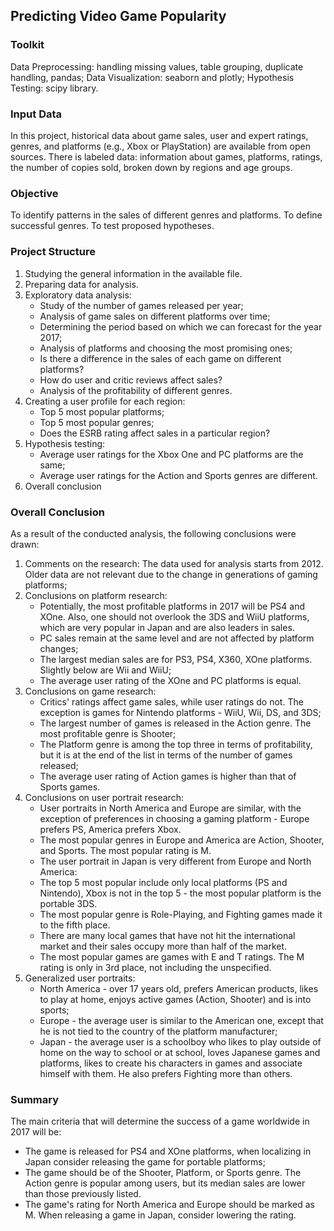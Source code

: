 
## Predicting Video Game Popularity

### Toolkit

Data Preprocessing: handling missing values, table grouping, duplicate handling, pandas;
Data Visualization: seaborn and plotly;
Hypothesis Testing: scipy library. 

### Input Data

In this project, historical data about game sales, user and expert ratings, genres, and platforms (e.g., Xbox or PlayStation) are available from open sources.
There is labeled data: information about games, platforms, ratings, the number of copies sold, broken down by regions and age groups.

### Objective

To identify patterns in the sales of different genres and platforms. To define successful genres. To test proposed hypotheses.

### Project Structure  
1. Studying the general information in the available file.
2. Preparing data for analysis.
3. Exploratory data analysis:
    * Study of the number of games released per year;
    * Analysis of game sales on different platforms over time;
    * Determining the period based on which we can forecast for the year 2017;
    * Analysis of platforms and choosing the most promising ones;
    * Is there a difference in the sales of each game on different platforms?
    * How do user and critic reviews affect sales?
    * Analysis of the profitability of different genres.
4. Creating a user profile for each region:  
    * Top 5 most popular platforms;
    * Top 5 most popular genres;
    * Does the ESRB rating affect sales in a particular region?
5. Hypothesis testing:
    * Average user ratings for the Xbox One and PC platforms are the same;
    * Average user ratings for the Action and Sports genres are different.
6. Overall conclusion 

### Overall Conclusion

As a result of the conducted analysis, the following conclusions were drawn:
1. Comments on the research:
The data used for analysis starts from 2012. Older data are not relevant due to the change in generations of gaming platforms;
2. Conclusions on platform research:
    * Potentially, the most profitable platforms in 2017 will be PS4 and XOne. Also, one should not overlook the 3DS and WiiU platforms, which are very popular in Japan and are also leaders in sales.
    * PC sales remain at the same level and are not affected by platform changes;
    * The largest median sales are for PS3, PS4, X360, XOne platforms. Slightly below are Wii and WiiU;
    * The average user rating of the XOne and PC platforms is equal.
3. Conclusions on game research:
    * Critics' ratings affect game sales, while user ratings do not. The exception is games for Nintendo platforms - WiiU, Wii, DS, and 3DS;
    * The largest number of games is released in the Action genre. The most profitable genre is Shooter;
    * The Platform genre is among the top three in terms of profitability, but it is at the end of the list in terms of the number of games released;
    * The average user rating of Action games is higher than that of Sports games.
4. Conclusions on user portrait research:
    * User portraits in North America and Europe are similar, with the exception of preferences in choosing a gaming platform - Europe prefers PS, America prefers Xbox.
    * The most popular genres in Europe and America are Action, Shooter, and Sports. The most popular rating is M.
    * The user portrait in Japan is very different from Europe and North America:
    * The top 5 most popular include only local platforms (PS and Nintendo), Xbox is not in the top 5 - the most popular platform is the portable 3DS.
    * The most popular genre is Role-Playing, and Fighting games made it to the fifth place.
    * There are many local games that have not hit the international market and their sales occupy more than half of the market.
    * The most popular games are games with E and T ratings. The M rating is only in 3rd place, not including the unspecified.
5. Generalized user portraits:
    * North America - over 17 years old, prefers American products, likes to play at home, enjoys active games (Action, Shooter) and is into sports;
   * Europe - the average user is similar to the American one, except that he is not tied to the country of the platform manufacturer;
   * Japan - the average user is a schoolboy who likes to play outside of home on the way to school or at school, loves Japanese games and platforms, likes to create his characters in games and associate himself with them. He also prefers Fighting more than others.
    
### Summary  

The main criteria that will determine the success of a game worldwide in 2017 will be:
   * The game is released for PS4 and XOne platforms, when localizing in Japan consider releasing the game for portable platforms;
   * The game should be of the Shooter, Platform, or Sports genre. The Action genre is popular among users, but its median sales are lower than those previously listed.
   * The game's rating for North America and Europe should be marked as M. When releasing a game in Japan, consider lowering the rating.
